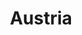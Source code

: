 ---
title: Austria
crosslinks:
- wien
- de
- u_imguralbumbot
- europe
- xkcd
- aeiou
- HistoryOfAustria
- MapPorn
- IAmA
- worldnews
- The_Donald
- AskHistorians
- AskReddit
- edefreiheit
- tifu
- autourbanbot
- place
- AskEurope
- livven
- graz
---
